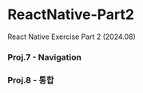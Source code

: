 # ReactNative-Part2
React Native Exercise Part 2 (2024.08)

### Proj.7 - Navigation

### Proj.8 - 통합

